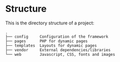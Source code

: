 # Structure

This is the directory structure of a project:

```
.
├── config     Configuration of the framework
├── pages      PHP for dynamic pages
├── templates  Layouts for dynamic pages
├── vendor     External dependencies/libraries
└── web        Javascript, CSS, fonts and images
```
